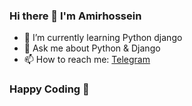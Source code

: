 ### Hi there 👋  I'm Amirhossein

<!--
**amirhossein-bayati/amirhossein-bayati** is a ✨ _special_ ✨ repository because its `README.md` (this file) appears on your GitHub profile.

Here are some ideas to get you started:

- 🔭 I’m currently working on ...
- 🌱 I’m currently learning ...
- 👯 I’m looking to collaborate on ...
- 🤔 I’m looking for help with ...
- 💬 Ask me about ...
- 📫 How to reach me: ...
- 😄 Pronouns: ...
- ⚡ Fun fact: ...
-->
- 🌱 I’m currently learning Python django
- 💬 Ask me about Python & Django
- 📫 How to reach me: <a href="https://t.me/amirhb_79">Telegram</a>


### Happy Coding :love_you_gesture:
